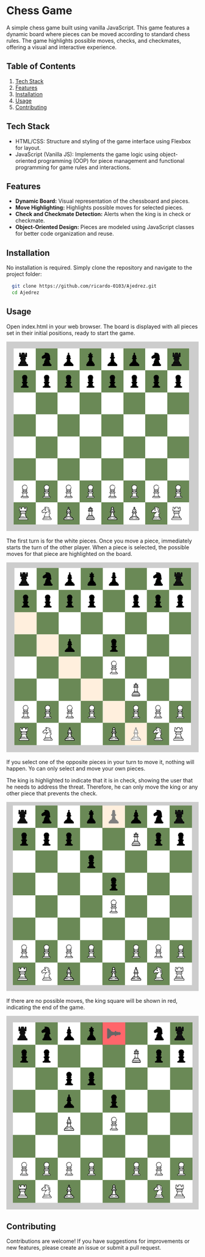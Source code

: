 # Chess Game

A simple chess game built using vanilla JavaScript. This game features a dynamic board where pieces can be moved according to standard chess rules. The game highlights possible moves, checks, and checkmates, offering a visual and interactive experience.

## Table of Contents

1. [Tech Stack](#tech-stack)
2. [Features](#features)
3. [Installation](#installation)
4. [Usage](#usage)
5. [Contributing](#contributing)

## Tech Stack

- HTML/CSS: Structure and styling of the game interface using Flexbox for layout.
- JavaScript (Vanilla JS): Implements the game logic using object-oriented programming (OOP) for piece management and functional programming for game rules and interactions.

## Features

- **Dynamic Board:** Visual representation of the chessboard and pieces.
- **Move Highlighting:** Highlights possible moves for selected pieces.
- **Check and Checkmate Detection:** Alerts when the king is in check or checkmate.
- **Object-Oriented Design:** Pieces are modeled using JavaScript classes for better code organization and reuse.

## Installation

No installation is required. Simply clone the repository and navigate to the project folder:

```bash
  git clone https://github.com/ricardo-0103/Ajedrez.git
  cd Ajedrez
```

## Usage

Open index.html in your web browser.
The board is displayed with all pieces set in their initial positions, ready to start the game.

![Board](images/tablero.png)

The first turn is for the white pieces. Once you move a piece, immediately starts the turn of the other player. 
When a piece is selected, the possible moves for that piece are highlighted on the board.

![Board](images/mov_ficha.png)

If you select one of the opposite pieces in your turn to move it, nothing will happen. Yo can only select and move your own pieces.

The king is highlighted to indicate that it is in check, showing the user that he needs to address the threat. Therefore, he can only move the king or any other piece that prevents the check.

![Board](images/jaque.png)


If there are no possible moves, the king square will be shown in red, indicating the end of the game.

![Board](images/jaque_mate.png)

## Contributing

Contributions are welcome! If you have suggestions for improvements or new features, please create an issue or submit a pull request. 
